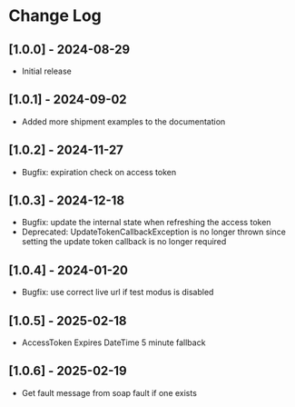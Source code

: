# Change Log

## [1.0.0] - 2024-08-29

- Initial release

## [1.0.1] - 2024-09-02

- Added more shipment examples to the documentation

## [1.0.2] - 2024-11-27

- Bugfix: expiration check on access token

## [1.0.3] - 2024-12-18

- Bugfix: update the internal state when refreshing the access token
- Deprecated: UpdateTokenCallbackException is no longer thrown since setting the update token callback is no longer required

## [1.0.4] - 2024-01-20

- Bugfix: use correct live url if test modus is disabled

## [1.0.5] - 2025-02-18

- AccessToken Expires DateTime 5 minute fallback

## [1.0.6] - 2025-02-19

- Get fault message from soap fault if one exists
